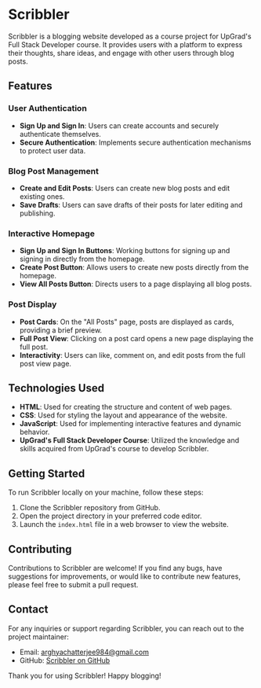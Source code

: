 # Scribbler

Scribbler is a blogging website developed as a course project for UpGrad's Full Stack Developer course. It provides users with a platform to express their thoughts, share ideas, and engage with other users through blog posts.

## Features

### User Authentication

- **Sign Up and Sign In**: Users can create accounts and securely authenticate themselves.
- **Secure Authentication**: Implements secure authentication mechanisms to protect user data.

### Blog Post Management

- **Create and Edit Posts**: Users can create new blog posts and edit existing ones.
- **Save Drafts**: Users can save drafts of their posts for later editing and publishing.

### Interactive Homepage

- **Sign Up and Sign In Buttons**: Working buttons for signing up and signing in directly from the homepage.
- **Create Post Button**: Allows users to create new posts directly from the homepage.
- **View All Posts Button**: Directs users to a page displaying all blog posts.

### Post Display

- **Post Cards**: On the "All Posts" page, posts are displayed as cards, providing a brief preview.
- **Full Post View**: Clicking on a post card opens a new page displaying the full post.
- **Interactivity**: Users can like, comment on, and edit posts from the full post view page.

## Technologies Used

- **HTML**: Used for creating the structure and content of web pages.
- **CSS**: Used for styling the layout and appearance of the website.
- **JavaScript**: Used for implementing interactive features and dynamic behavior.
- **UpGrad's Full Stack Developer Course**: Utilized the knowledge and skills acquired from UpGrad's course to develop Scribbler.

## Getting Started

To run Scribbler locally on your machine, follow these steps:

1. Clone the Scribbler repository from GitHub.
2. Open the project directory in your preferred code editor.
3. Launch the `index.html` file in a web browser to view the website.

## Contributing

Contributions to Scribbler are welcome! If you find any bugs, have suggestions for improvements, or would like to contribute new features, please feel free to submit a pull request.

## Contact

For any inquiries or support regarding Scribbler, you can reach out to the project maintainer:

- Email: arghyachatterjee984@gmail.com
- GitHub: [Scribbler on GitHub](https://github.com/arghya984/Scribbler)

Thank you for using Scribbler! Happy blogging!
